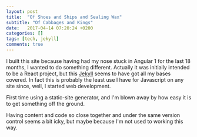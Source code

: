 ```yaml
---
layout: post
title:  "Of Shoes and Ships and Sealing Wax"
subtitle: "Of Cabbages and Kings"
date:   2017-04-14 07:20:24 +0200
categories: []
tags: [tech, jekyll]
comments: true
---
```

I built this site because having had my nose stuck in Angular 1 for the last 18 months, I wanted to do something different. Actually it was initially intended to be a React project, but this [Jekyll][jekyll] seems to have got all my bases covered. In fact this is probably the least use I have for Javascript on any site since, well, I started web development.

First time using a static-site generator, and I'm blown away by how easy it is to get something off the ground.

Having content and code so close together and under the same version control seems a bit icky, but maybe because I'm not used to working this way.

[jekyll]: https://jekyllrb.com/docs/home